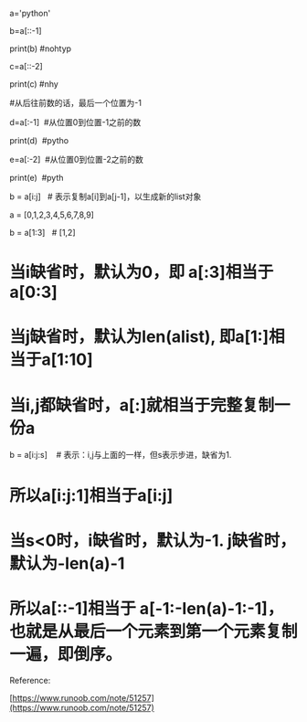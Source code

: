 
a='python'  

b=a[::-1]  

print(b) #nohtyp  

c=a[::-2]  

print(c) #nhy  

#从后往前数的话，最后一个位置为-1  

d=a[:-1]  #从位置0到位置-1之前的数  

print(d)  #pytho  

e=a[:-2]  #从位置0到位置-2之前的数  

print(e)  #pyth

b = a[i:j]   # 表示复制a[i]到a[j-1]，以生成新的list对象  
  

a = [0,1,2,3,4,5,6,7,8,9]  

b = a[1:3]   # [1,2]  
  

# 当i缺省时，默认为0，即 a[:3]相当于 a[0:3]  

# 当j缺省时，默认为len(alist), 即a[1:]相当于a[1:10]  

# 当i,j都缺省时，a[:]就相当于完整复制一份a  

b = a[i:j:s]    # 表示：i,j与上面的一样，但s表示步进，缺省为1.  

# 所以a[i:j:1]相当于a[i:j]  

  
# 当s<0时，i缺省时，默认为-1. j缺省时，默认为-len(a)-1  

# 所以a[::-1]相当于 a[-1:-len(a)-1:-1]，也就是从最后一个元素到第一个元素复制一遍，即倒序。

Reference:

[https://www.runoob.com/note/51257](https://www.runoob.com/note/51257)